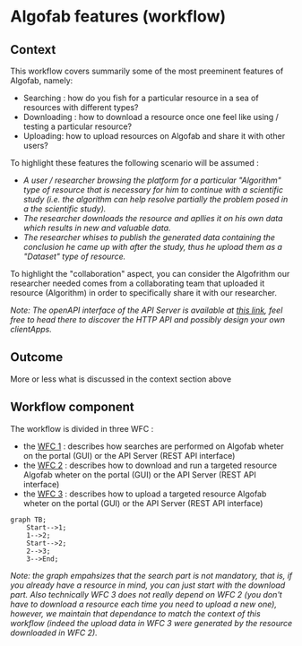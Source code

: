 
# Algofab features (workflow)

## Context

This workflow covers summarily some of the most preeminent features of Algofab, namely: 

* Searching : how do you fish for a particular resource in a sea of resources with different types? 
* Downloading : how to download a resource once one feel like using / testing a particular resource?
* Uploading: how to upload resources on Algofab and share it with other users?

To highlight these features the following scenario will be assumed : 
* _A user / researcher browsing the platform for a particular "Algorithm" type of resource that is necessary for him to continue with a scientific study (i.e. the algorithm can help resolve partially the problem posed in a the scientific study)._ 
* _The researcher downloads the resource and apllies it on his own data which results in new and valuable data._
* _The researcher whises to publish the generated data containing the conclusion he came up with after the study, thus he upload them as a "Dataset" type of resource._

To highlight the "collaboration" aspect, you can consider the Algofrithm our researcher needed comes from a collaborating team that uploaded it resource (Algorithm) in order to specifically share it with our researcher.

_Note: The openAPI interface of the API Server is available at [this link](), feel free to head there to discover the HTTP API and possibly design your own clientApps._
## Outcome

More or less what is discussed in the context section above

## Workflow component

The workflow is divided in three WFC :

* the [WFC 1](./search/) : describes how searches are performed on Algofab wheter on the portal (GUI) or the API Server (REST API interface)
* the [WFC 2](./download/) : describes how to download and run a targeted resource Algofab wheter on the portal (GUI) or the API Server (REST API interface)
* the [WFC 3](./upload/) : describes how to upload a targeted resource Algofab wheter on the portal (GUI) or the API Server (REST API interface)

```mermaid
graph TB;
    Start-->1;
    1-->2;
    Start-->2;
    2-->3;
    3-->End;
```

_Note: the graph empahsizes that the search part is not mandatory, that is, if you already have a resource in mind, you can just start with the download part. Also technically WFC 3 does not really depend on WFC 2 (you don't have to download a resource each time you need to upload a new one), however, we maintain that dependance to match the context of this workflow (indeed the upload data in WFC 3 were generated by the resource downloaded in WFC 2)._
